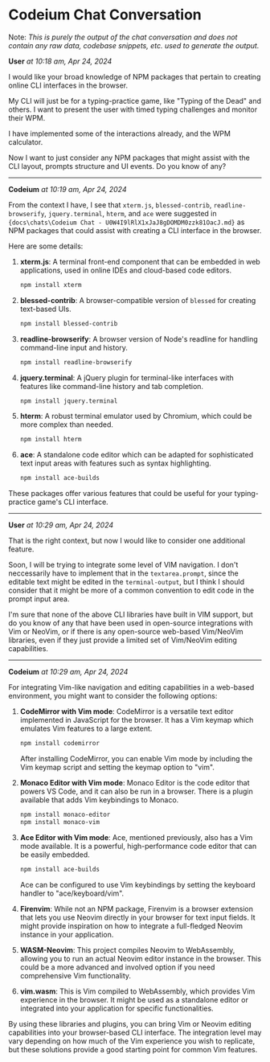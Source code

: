 # Codeium Chat Conversation

Note: _This is purely the output of the chat conversation and does not contain any raw data, codebase snippets, etc. used to generate the output._

**User** _at 10:18 am, Apr 24, 2024_

I would like your broad knowledge of NPM packages that pertain to creating online CLI interfaces in the browser.

My CLI will just be for a typing-practice game, like "Typing of the Dead" and others. I want to present the user with timed typing challenges and monitor their WPM.

I have implemented some of the interactions already, and the WPM calculator. 


Now I want to just consider any NPM packages that might assist with the CLI layout, prompts structure and UI events. Do you know of any?

---

**Codeium** _at 10:19 am, Apr 24, 2024_

From the context I have, I see that `xterm.js`, `blessed-contrib`, `readline-browserify`, `jquery.terminal`, `hterm`, and `ace` were suggested in `{docs\chats\Codeium Chat - U0W4I9lRlX1xJaJ8gDOMDM0zzk81OacJ.md}` as NPM packages that could assist with creating a CLI interface in the browser.

Here are some details:

1. **xterm.js**: A terminal front-end component that can be embedded in web applications, used in online IDEs and cloud-based code editors.

   ```sh
   npm install xterm
   ```

2. **blessed-contrib**: A browser-compatible version of `blessed` for creating text-based UIs.

   ```sh
   npm install blessed-contrib
   ```

3. **readline-browserify**: A browser version of Node's readline for handling command-line input and history.

   ```sh
   npm install readline-browserify
   ```

4. **jquery.terminal**: A jQuery plugin for terminal-like interfaces with features like command-line history and tab completion.

   ```sh
   npm install jquery.terminal
   ```

5. **hterm**: A robust terminal emulator used by Chromium, which could be more complex than needed.

   ```sh
   npm install hterm
   ```

6. **ace**: A standalone code editor which can be adapted for sophisticated text input areas with features such as syntax highlighting.

   ```sh
   npm install ace-builds
   ```

These packages offer various features that could be useful for your typing-practice game's CLI interface.

---

**User** _at 10:29 am, Apr 24, 2024_

That is the right context, but now I would like to consider one additional feature.

Soon, I will be trying to integrate some level of VIM navigation. I don't neccessarily have to implement that in the `textarea.prompt`, since the editable text might be edited in the `terminal-output`, but I think I should consider that it might be more of a common convention to edit code in the prompt input area. 

I'm sure that none of the above CLI libraries have built in VIM support, but do you know of any that have been used in open-source integrations with Vim or NeoVim, or if there is any open-source web-based Vim/NeoVim libraries, even if they just provide a limited set of Vim/NeoVim editing capabilities.

---

**Codeium** _at 10:29 am, Apr 24, 2024_

For integrating Vim-like navigation and editing capabilities in a web-based environment, you might want to consider the following options:

1. **CodeMirror with Vim mode**: CodeMirror is a versatile text editor implemented in JavaScript for the browser. It has a Vim keymap which emulates Vim features to a large extent.

   ```sh
   npm install codemirror
   ```
   
   After installing CodeMirror, you can enable Vim mode by including the Vim keymap script and setting the keymap option to "vim".

2. **Monaco Editor with Vim mode**: Monaco Editor is the code editor that powers VS Code, and it can also be run in a browser. There is a plugin available that adds Vim keybindings to Monaco.

   ```sh
   npm install monaco-editor
   npm install monaco-vim
   ```

3. **Ace Editor with Vim mode**: Ace, mentioned previously, also has a Vim mode available. It is a powerful, high-performance code editor that can be easily embedded.

   ```sh
   npm install ace-builds
   ```
   
   Ace can be configured to use Vim keybindings by setting the keyboard handler to "ace/keyboard/vim".

4. **Firenvim**: While not an NPM package, Firenvim is a browser extension that lets you use Neovim directly in your browser for text input fields. It might provide inspiration on how to integrate a full-fledged Neovim instance in your application.

5. **WASM-Neovim**: This project compiles Neovim to WebAssembly, allowing you to run an actual Neovim editor instance in the browser. This could be a more advanced and involved option if you need comprehensive Vim functionality.

6. **vim.wasm**: This is Vim compiled to WebAssembly, which provides Vim experience in the browser. It might be used as a standalone editor or integrated into your application for specific functionalities.

By using these libraries and plugins, you can bring Vim or Neovim editing capabilities into your browser-based CLI interface. The integration level may vary depending on how much of the Vim experience you wish to replicate, but these solutions provide a good starting point for common Vim features.